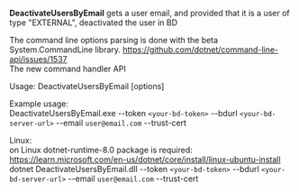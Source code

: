 **DeactivateUsersByEmail** gets a user email, and provided that it is a user of type "EXTERNAL", deactivated the user in BD

The command line options parsing is done with the beta System.CommandLine library. https://github.com/dotnet/command-line-api/issues/1537  
The new command handler API
 
 
Usage: DeactivateUsersByEmail [options]  

 
Example usage:  
DeactivateUsersByEmail.exe --token `<your-bd-token>` --bdurl `<your-bd-server-url>` --email `user@email.com` --trust-cert

Linux:  
on Linux dotnet-runtime-8.0 package is required: https://learn.microsoft.com/en-us/dotnet/core/install/linux-ubuntu-install
dotnet DeactivateUsersByEmail.dll --token `<your-bd-token>` --bdurl `<your-bd-server-url>` --email `user@email.com` --trust-cert
